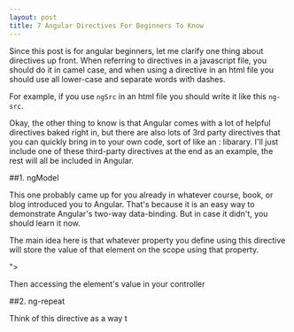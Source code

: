 ```yaml
---
layout: post
title: 7 Angular Directives For Beginners To Know
---
```


Since this post is for angular beginners, let me clarify one thing about directives up front. When referring to directives in a javascript file, you should do it in camel case, and when using a directive in an html file you should use all lower-case and separate words with dashes.

For example, if you use `ngSrc` in an html file you should write it like this `ng-src`.

Okay, the other thing to know is that Angular comes with a lot of helpful directives baked right in, but there are also lots of 3rd party directives that you can quickly bring in to your own code, sort of like an : libarary. I'll just include one of these third-party directives at the end as an example, the rest will all be included in Angular.

##1. ngModel

This one probably came up for you already in whatever course, book, or blog introduced you to Angular. That's because it is an easy way to demonstrate Angular's two-way data-binding. But in case it didn't, you should learn it now.

The main idea here is that whatever property you define using this directive will store the value of that element on the scope using that property.

<script src="https://gist.github.com/GMeyr/e5aad2fd6fdb1fd6130b.js"></script>">

Then accessing the element's value in your controller

<script src="https://gist.github.com/GMeyr/37bb2bd533a464d19eb9.js"></script>

##2. ng-repeat

Think of this directive as a way t